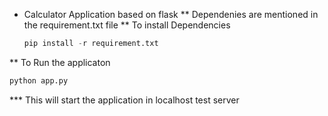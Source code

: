 * Calculator Application based on flask
** Dependenies are mentioned in the requirement.txt file
** To install Dependencies
   ```python
   pip install -r requirement.txt
   ```

** To Run the applicaton
  ``` python
  python app.py
  ```
*** This will start the application in localhost test server
